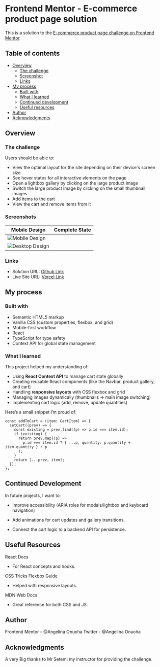 # Frontend Mentor - E-commerce product page solution

This is a solution to the [E-commerce product page challenge on Frontend Mentor](https://www.frontendmentor.io/challenges/ecommerce-product-page-UPsZ9MJp6).

## Table of contents

- [Overview](#overview)
  - [The challenge](#the-challenge)
  - [Screenshot](#screenshot)
  - [Links](#links)
- [My process](#my-process)
  - [Built with](#built-with)
  - [What I learned](#what-i-learned)
  - [Continued development](#continued-development)
  - [Useful resources](#useful-resources)
- [Author](#author)
- [Acknowledgments](#acknowledgments)

## Overview

### The challenge

Users should be able to:

- View the optimal layout for the site depending on their device's screen size
- See hover states for all interactive elements on the page
- Open a lightbox gallery by clicking on the large product image
- Switch the large product image by clicking on the small thumbnail images
- Add items to the cart
- View the cart and remove items from it


### Screenshots

| Mobile Design | Complete State |
|---------------|----------------|
| ![Mobile Design](../src/assets/Desktop-View.png)|
| ![Desktop Design](../src/assets/Mobile-View.png)|

### Links

- Solution URL: [Github Link](https://your-solution-url.com)
- Live Site URL: [Vercel Link](https://your-live-site-url.com)

## My process

### Built with

- Semantic HTML5 markup
- Vanilla CSS (custom properties, flexbox, and grid)
- Mobile-first workflow
- [React](https://reactjs.org/)
- TypeScript for type safety
- Context API for global state management

### What I learned

This project helped my understanding of:

- Using **React Context API** to manage cart state globally
- Creating reusable React components (like the Navbar, product gallery, and cart)
- Handling **responsive layouts** with CSS flexbox and grid
- Managing images dynamically (thumbnails → main image switching)
- Implementing cart logic (add, remove, update quantities)

Here’s a small snippet I’m proud of:

```tsx
const addToCart = (item: CartItem) => {
  setCart((prev) => {
    const existing = prev.find((p) => p.id === item.id);
    if (existing) {
      return prev.map((p) =>
        p.id === item.id ? { ...p, quantity: p.quantity + item.quantity } : p
      );
    }
    return [...prev, item];
  });
};

```
## Continued Development

In future projects, I want to:

- Improve accessibility (ARIA roles for modals/lightbox and keyboard navigation)

- Add animations for cart updates and gallery transitions.

- Connect the cart logic to a backend API for persistence.

## Useful Resources

React Docs
 - For React concepts and hooks.

CSS Tricks Flexbox Guide
 - Helped with responsive layouts.

MDN Web Docs
 - Great reference for both CSS and JS.

## Author

Frontend Mentor - @Angelina Onuoha
Twitter - @Angelina Onuoha

## Acknowledgments

A very Big thanks to Mr Setemi my instructor for providing the challenge.